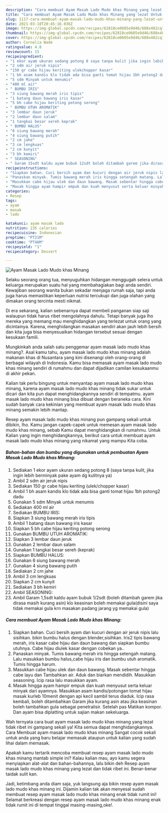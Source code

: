 ```yaml
---
description: "Cara membuat Ayam Masak Lado Mudo khas Minang yang lezat Untuk Jualan"
title: "Cara membuat Ayam Masak Lado Mudo khas Minang yang lezat Untuk Jualan"
slug: 1117-cara-membuat-ayam-masak-lado-mudo-khas-minang-yang-lezat-untuk-jualan
date: 2021-03-18T20:45:16.036Z
image: https://img-global.cpcdn.com/recipes/62818ce0605e9d46/680x482cq70/ayam-masak-lado-mudo-khas-minang-foto-resep-utama.jpg
thumbnail: https://img-global.cpcdn.com/recipes/62818ce0605e9d46/680x482cq70/ayam-masak-lado-mudo-khas-minang-foto-resep-utama.jpg
cover: https://img-global.cpcdn.com/recipes/62818ce0605e9d46/680x482cq70/ayam-masak-lado-mudo-khas-minang-foto-resep-utama.jpg
author: Cornelia Wade
ratingvalue: 4.8
reviewcount: 15
recipeingredient:
- "1 ekor ayam ukuran sedang potong 8 saya tanpa kulit jika ingin lebih berminyak pake ayam dg kulitnya ya"
- "2 sdm air jeruk nipis"
- "150 gr cabe hijau keriting ulekchopper kasar"
- "1 bh asam kandis klo tidak ada bisa ganti tomat hijau 1bh potong2 dadu"
- "5 sdm Minyak untuk menumis"
- "400 ml air"
- " BUMBU IRIS"
- "3 siung bawang merah iris tipis"
- "1 batang daun bawang iris kasar"
- "5 bh cabe hijau keriting potong serong"
- " BUMBU UTUH AROMATIK"
- "3 lembar daun jeruk"
- "2 lembar daun salam"
- "1 tangkai besar sereh keprak"
- " BUMBU HALUS"
- "6 siung bawang merah"
- "4 siung bawang putih"
- "2 cm jahe"
- "3 cm lengkuas"
- "2 cm kunyit"
- "3 bh kemiri"
- " SEASONING"
- " Garam 15sdt kaldu ayam bubuk 12sdt boleh ditambah garem jika dirasa masih kurang asin klo keasinan boleh memakai guladisini saya tidak memakai gula krn masakan padang jarang yg memakai gula"
recipeinstructions:
- "Siapkan bahan. Cuci bersih ayam dan kucuri dengan air jeruk nipis lalu sisihkan. bikin bumbu halus dengan blender,sisihkan. Iris2 tipis bawang merah, iris kasar cabe hijau dan daun bawang dan siapkan bumbu utuhnya. Cabe hijau diulek kasar dengan cobekan ya.."
- "Panaskan minyak. Tumis bawang merah iris hingga setengah matang. Lalu masukkan bumbu halus,cabe hijau iris dan bumbu utuh aromatik. Tumis hingga harum."
- "Masukkan cabe hijau ulek dan daun bawang. Masak sebentar hingga cabe layu dan Tambahkan air. Aduk dan biarkan mendidih. Masukkan seasoning. Icip rasa lalu masukkan ayam."
- "Masak hingga ayam hampir empuk dan kuah menyusut serta keluar minyak dari ayamnya. Masukkan asam kandis/potongan tomat hijau masak kurleb 10menit dengan api kecil sambil terus diaduk. Icip rasa kembali, boleh ditambahkan Garam jika kurang asin atau jika keasinan boleh tambahkan gula sebagai penetralisir. Setelah pas Matikan kompor. Dan ayam bisa diplatting untuk sajian makan sekeluarga."
categories:
- Resep
tags:
- ayam
- masak
- lado

katakunci: ayam masak lado 
nutrition: 235 calories
recipecuisine: Indonesian
preptime: "PT21M"
cooktime: "PT46M"
recipeyield: "1"
recipecategory: Dessert

---
```



![Ayam Masak Lado Mudo khas Minang](https://img-global.cpcdn.com/recipes/62818ce0605e9d46/680x482cq70/ayam-masak-lado-mudo-khas-minang-foto-resep-utama.jpg)

Selaku seorang orang tua, menyuguhkan hidangan menggugah selera untuk keluarga merupakan suatu hal yang membahagiakan bagi anda sendiri. Kewajiban seorang  wanita bukan sekadar menjaga rumah saja, tapi anda juga harus memastikan keperluan nutrisi tercukupi dan juga olahan yang dimakan orang tercinta mesti nikmat.

Di era  sekarang, kalian sebenarnya dapat membeli panganan siap saji walaupun tidak harus ribet mengolahnya dahulu. Tetapi banyak juga lho mereka yang memang mau menghidangkan yang terlezat untuk orang yang dicintainya. Karena, menghidangkan masakan sendiri akan jauh lebih bersih dan kita juga bisa menyesuaikan hidangan tersebut sesuai dengan kesukaan famili. 



Mungkinkah anda salah satu penggemar ayam masak lado mudo khas minang?. Asal kamu tahu, ayam masak lado mudo khas minang adalah makanan khas di Nusantara yang kini disenangi oleh orang-orang di berbagai wilayah di Indonesia. Kamu bisa memasak ayam masak lado mudo khas minang sendiri di rumahmu dan dapat dijadikan camilan kesukaanmu di akhir pekan.

Kalian tak perlu bingung untuk menyantap ayam masak lado mudo khas minang, karena ayam masak lado mudo khas minang tidak sukar untuk dicari dan kita pun dapat menghidangkannya sendiri di tempatmu. ayam masak lado mudo khas minang bisa dibuat dengan beraneka cara. Kini sudah banyak cara kekinian yang membuat ayam masak lado mudo khas minang semakin lebih mantap.

Resep ayam masak lado mudo khas minang pun gampang sekali untuk dibikin, lho. Kamu jangan capek-capek untuk memesan ayam masak lado mudo khas minang, sebab Kamu dapat menghidangkan di rumahmu. Untuk Kalian yang ingin menghidangkannya, berikut cara untuk membuat ayam masak lado mudo khas minang yang nikamat yang mampu Kita coba.

<!--inarticleads1-->

##### Bahan-bahan dan bumbu yang digunakan untuk pembuatan Ayam Masak Lado Mudo khas Minang:

1. Sediakan 1 ekor ayam ukuran sedang potong 8 (saya tanpa kulit, jika ingin lebih berminyak pake ayam dg kulitnya ya)
1. Ambil 2 sdm air jeruk nipis
1. Sediakan 150 gr cabe hijau keriting (ulek/chopper kasar)
1. Ambil 1 bh asam kandis klo tidak ada bisa ganti tomat hijau 1bh potong2 dadu
1. Gunakan 5 sdm Minyak untuk menumis
1. Sediakan 400 ml air
1. Sediakan  BUMBU IRIS:
1. Siapkan 3 siung bawang merah iris tipis
1. Ambil 1 batang daun bawang iris kasar
1. Siapkan 5 bh cabe hijau keriting potong serong
1. Gunakan  BUMBU UTUH AROMATIK:
1. Siapkan 3 lembar daun jeruk
1. Gunakan 2 lembar daun salam
1. Gunakan 1 tangkai besar sereh (keprak)
1. Siapkan  BUMBU HALUS:
1. Gunakan 6 siung bawang merah
1. Gunakan 4 siung bawang putih
1. Sediakan 2 cm jahe
1. Ambil 3 cm lengkuas
1. Siapkan 2 cm kunyit
1. Sediakan 3 bh kemiri
1. Ambil  SEASONING:
1. Ambil  Garam 1,5sdt kaldu ayam bubuk 1/2sdt (boleh ditambah garem jika dirasa masih kurang asin) klo keasinan boleh memakai gula(disini saya tidak memakai gula krn masakan padang jarang yg memakai gula)




<!--inarticleads2-->

##### Cara membuat Ayam Masak Lado Mudo khas Minang:

1. Siapkan bahan. Cuci bersih ayam dan kucuri dengan air jeruk nipis lalu sisihkan. bikin bumbu halus dengan blender,sisihkan. Iris2 tipis bawang merah, iris kasar cabe hijau dan daun bawang dan siapkan bumbu utuhnya. Cabe hijau diulek kasar dengan cobekan ya..
1. Panaskan minyak. Tumis bawang merah iris hingga setengah matang. Lalu masukkan bumbu halus,cabe hijau iris dan bumbu utuh aromatik. Tumis hingga harum.
1. Masukkan cabe hijau ulek dan daun bawang. Masak sebentar hingga cabe layu dan Tambahkan air. Aduk dan biarkan mendidih. Masukkan seasoning. Icip rasa lalu masukkan ayam.
1. Masak hingga ayam hampir empuk dan kuah menyusut serta keluar minyak dari ayamnya. Masukkan asam kandis/potongan tomat hijau masak kurleb 10menit dengan api kecil sambil terus diaduk. Icip rasa kembali, boleh ditambahkan Garam jika kurang asin atau jika keasinan boleh tambahkan gula sebagai penetralisir. Setelah pas Matikan kompor. Dan ayam bisa diplatting untuk sajian makan sekeluarga.




Wah ternyata cara buat ayam masak lado mudo khas minang yang lezat tidak ribet ini gampang sekali ya! Kita semua dapat menghidangkannya. Cara Membuat ayam masak lado mudo khas minang Sangat cocok sekali untuk anda yang baru belajar memasak ataupun untuk kalian yang sudah lihai dalam memasak.

Apakah kamu tertarik mencoba membuat resep ayam masak lado mudo khas minang mantab simple ini? Kalau kalian mau, ayo kamu segera menyiapkan alat-alat dan bahan-bahannya, lalu bikin deh Resep ayam masak lado mudo khas minang yang lezat dan tidak ribet ini. Benar-benar taidak sulit kan. 

Jadi, ketimbang anda diam saja, yuk langsung aja bikin resep ayam masak lado mudo khas minang ini. Dijamin kalian tak akan menyesal sudah membuat resep ayam masak lado mudo khas minang enak tidak rumit ini! Selamat berkreasi dengan resep ayam masak lado mudo khas minang enak tidak rumit ini di tempat tinggal masing-masing,oke!.


